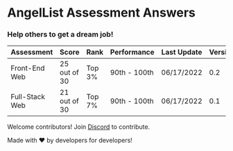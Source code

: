 # AngelList Assessment Answers

### Help others to get a dream job!


| Assessment     | Score        | Rank   | Performance | Last Update | Version       |
|----------------|--------------|--------|-------------|-------------|---------------|
| Front-End Web  | 25 out of 30 | Top 3% | 90th - 100th| 06/17/2022  | 0.2           |
| Full-Stack Web | 21 out of 30 | Top 7% | 90th - 100th| 06/17/2022  | 0.1           |



Welcome contributors! Join [Discord](https://discord.gg/g6F7R5qf) to contribute.

Made with ❤️ by developers for developers!
